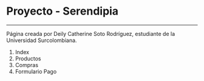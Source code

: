 # Proyecto - Serendipia
***
Página creada por Deily Catherine Soto Rodríguez, estudiante de la Universidad Surcolombiana. 
1. Index 
2. Productos
3. Compras
4. Formulario Pago
